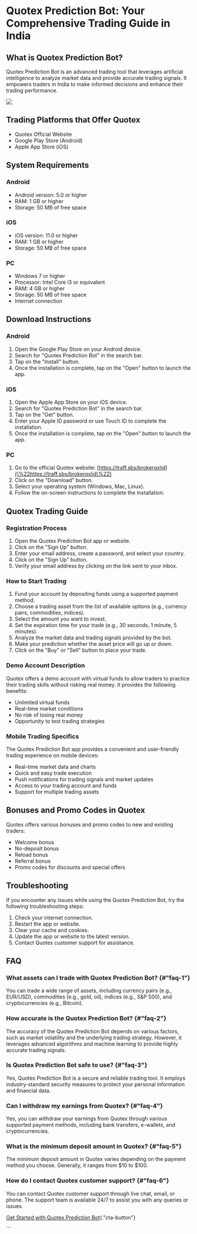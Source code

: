 # Quotex Prediction Bot: Your Comprehensive Trading Guide in India

## What is Quotex Prediction Bot?

Quotex Prediction Bot is an advanced trading tool that leverages
artificial intelligence to analyze market data and provide accurate
trading signals. It empowers traders in India to make informed decisions
and enhance their trading performance.

[![](https://static.quotex.io/files/4_en/300_250.jpg)](https://traff.sbs/brokerqxlid)

## Trading Platforms that Offer Quotex

-   Quotex Official Website
-   Google Play Store (Android)
-   Apple App Store (iOS)

## System Requirements

### Android

-   Android version: 5.0 or higher
-   RAM: 1 GB or higher
-   Storage: 50 MB of free space

### iOS

-   iOS version: 11.0 or higher
-   RAM: 1 GB or higher
-   Storage: 50 MB of free space

### PC

-   Windows 7 or higher
-   Processor: Intel Core i3 or equivalent
-   RAM: 4 GB or higher
-   Storage: 50 MB of free space
-   Internet connection

## Download Instructions

### Android

1.  Open the Google Play Store on your Android device.
2.  Search for "Quotex Prediction Bot" in the search bar.
3.  Tap on the "Install" button.
4.  Once the installation is complete, tap on the "Open" button to
    launch the app.

### iOS

1.  Open the Apple App Store on your iOS device.
2.  Search for "Quotex Prediction Bot" in the search bar.
3.  Tap on the "Get" button.
4.  Enter your Apple ID password or use Touch ID to complete the
    installation.
5.  Once the installation is complete, tap on the "Open" button to
    launch the app.

### PC

1.  Go to the official Quotex website:
    [https://traff.sbs/brokerqxlid](\%22https://traff.sbs/brokerqxlid\%22)
2.  Click on the "Download" button.
3.  Select your operating system (Windows, Mac, Linux).
4.  Follow the on-screen instructions to complete the installation.

## Quotex Trading Guide

### Registration Process

1.  Open the Quotex Prediction Bot app or website.
2.  Click on the "Sign Up" button.
3.  Enter your email address, create a password, and select your
    country.
4.  Click on the "Sign Up" button.
5.  Verify your email address by clicking on the link sent to your
    inbox.

### How to Start Trading

1.  Fund your account by depositing funds using a supported payment
    method.
2.  Choose a trading asset from the list of available options (e.g.,
    currency pairs, commodities, indices).
3.  Select the amount you want to invest.
4.  Set the expiration time for your trade (e.g., 30 seconds, 1 minute,
    5 minutes).
5.  Analyze the market data and trading signals provided by the bot.
6.  Make your prediction whether the asset price will go up or down.
7.  Click on the "Buy" or "Sell" button to place your trade.

### Demo Account Description

Quotex offers a demo account with virtual funds to allow traders to
practice their trading skills without risking real money. It provides
the following benefits:

-   Unlimited virtual funds
-   Real-time market conditions
-   No risk of losing real money
-   Opportunity to test trading strategies

### Mobile Trading Specifics

The Quotex Prediction Bot app provides a convenient and user-friendly
trading experience on mobile devices:

-   Real-time market data and charts
-   Quick and easy trade execution
-   Push notifications for trading signals and market updates
-   Access to your trading account and funds
-   Support for multiple trading assets

## Bonuses and Promo Codes in Quotex

Quotex offers various bonuses and promo codes to new and existing
traders:

-   Welcome bonus
-   No-deposit bonus
-   Reload bonus
-   Referral bonus
-   Promo codes for discounts and special offers

## Troubleshooting

If you encounter any issues while using the Quotex Prediction Bot, try
the following troubleshooting steps:

1.  Check your internet connection.
2.  Restart the app or website.
3.  Clear your cache and cookies.
4.  Update the app or website to the latest version.
5.  Contact Quotex customer support for assistance.

## FAQ

### What assets can I trade with Quotex Prediction Bot? {#"faq-1"}

You can trade a wide range of assets, including currency pairs (e.g.,
EUR/USD), commodities (e.g., gold, oil), indices (e.g., S&P 500), and
cryptocurrencies (e.g., Bitcoin).

### How accurate is the Quotex Prediction Bot? {#"faq-2"}

The accuracy of the Quotex Prediction Bot depends on various factors,
such as market volatility and the underlying trading strategy. However,
it leverages advanced algorithms and machine learning to provide highly
accurate trading signals.

### Is Quotex Prediction Bot safe to use? {#"faq-3"}

Yes, Quotex Prediction Bot is a secure and reliable trading tool. It
employs industry-standard security measures to protect your personal
information and financial data.

### Can I withdraw my earnings from Quotex? {#"faq-4"}

Yes, you can withdraw your earnings from Quotex through various
supported payment methods, including bank transfers, e-wallets, and
cryptocurrencies.

### What is the minimum deposit amount in Quotex? {#"faq-5"}

The minimum deposit amount in Quotex varies depending on the payment
method you choose. Generally, it ranges from \$10 to \$100.

### How do I contact Quotex customer support? {#"faq-6"}

You can contact Quotex customer support through live chat, email, or
phone. The support team is available 24/7 to assist you with any queries
or issues.

[Get Started with Quotex Prediction
Bot](\%22https://traff.sbs/brokerqxlid\%22){."cta-button"}

\`\`\`

